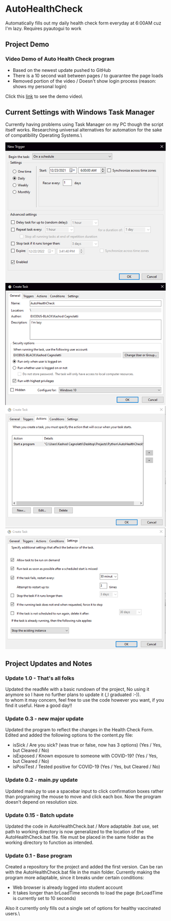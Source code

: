 # AutoHealthCheck
Automatically fills out my daily health check form everyday at 6:00AM cuz I'm lazy.
Requires pyautogui to work

## Project Demo
### Video Demo of Auto Health Check program
- Based on the newest update pushed to GitHub
- There is a 10 second wait between pages / to guarantee the page loads
- Removed portion of the video / Doesn't show login process (reason: shows my personal login)

Click this [link](https://drive.google.com/file/d/1McqQkN6Fxn-3s-xlloSWTLi9FNAxm2XY/view) to see the demo video\

## Current Settings with Windows Task Manager

Currently having problems using Task Manager on my PC though the script itself works. Researching universal alternatives for automation for the sake of compatibility Operating Systems.\

![p1](img-preview/preview1.png)
![p2](img-preview/preview2.png)
![p3](img-preview/preview3.png)
![p4](img-preview/preview4.png)

## Project Updates and Notes
### Update 1.0 - That's all folks
Updated the readMe with a basic rundown of the project, No using it anymore so I have no further plans to update it (,I graduated :-)).\
to whom it may concern, feel free to use the code however you want, if you find it useful. Have a good day!!

### Update 0.3 - new major update 
Updated the program to reflect the changes in the Health Check Form. Edited and added the following options to the content.py file: 
- isSick / Are you sick? (was true or false, now has 3 options) (Yes / Yes, but Cleared / No)
- isExposed / Known exposure to someone with COVID-19? (Yes / Yes, but Cleared / No)
- isPosiTest / Tested positive for COVID-19 (Yes / Yes, but Cleared / No) 

### Update 0.2 - main.py update
Updated main.py to use a spacebar input to click confirmation boxes rather than programing the mouse to move and click each box. Now the program doesn't depend on resolution size.

### Update 0.15 - Batch update
Updated the code in AutoHealthCheck.bat / More adaptable .bat use, set path to working directory is now generalized to the location of the AutoHealthCheck.bat file. file must be placed in the same folder as the working directory to function as intended.

### Update 0.1 - Base program
Created a repository for the project and added the first version. Can be ran with the AutoHealthCheck.bat file in the main folder. Currently making the program more adaptable, since it breaks under certain conditions:
- Web browser is already logged into student account
- It takes longer than brLoadTime seconds to load the page (brLoadTime is currently set to 10 seconds)

Also it currently only fills out a single set of options for healthy vaccinated users.\ 